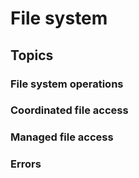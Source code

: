 # File system

## Topics

### File system operations

### Coordinated file access

### Managed file access

### Errors
